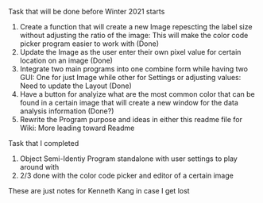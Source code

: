Task that will be done before Winter 2021 starts
1. Create a function that will create a new Image repescting the label size without adjusting the ratio of the image: This will make the color code picker program easier to work with (Done)
2. Update the Image as the user enter their own pixel value for certain location on an image (Done)
3. Integrate two main programs into one combine form while having two GUI: One for just Image while other for Settings or adjusting values: Need to update the Layout (Done)
4. Have a button for analyize what are the most common color that can be found in a certain image that will create a new window for the data analysis information (Done?)
5. Rewrite the Program purpose and ideas in either this readme file for Wiki: More leading toward Readme

Task that I completed
1. Object Semi-Identiy Program standalone with user settings to play around with
2. 2/3 done with the color code picker and editor of a certain image

These are just notes for Kenneth Kang in case I get lost